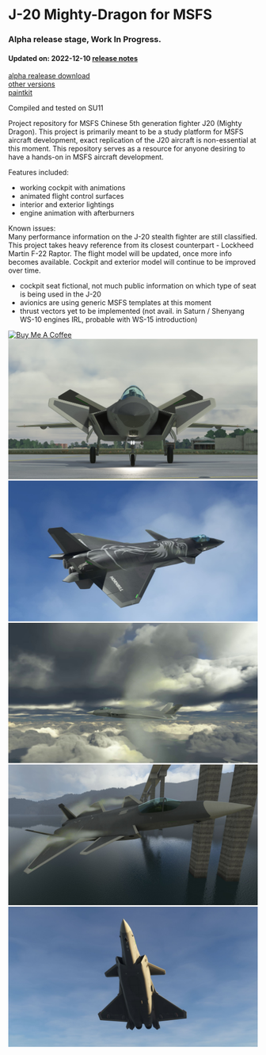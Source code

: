 # J-20 Mighty-Dragon for MSFS
### Alpha release stage, Work In Progress. 
#### Updated on: 2022-12-10 [release notes](https://raw.githubusercontent.com/h0rnb1ll/mighty-dragon/main/release_notes.txt)
[alpha realease download](https://github.com/h0rnb1ll/mighty-dragon/releases/download/0.3.2/hbl-aircraft-j20.zip)    
[other versions](https://github.com/h0rnb1ll/mighty-dragon/releases)    
[paintkit](https://github.com/h0rnb1ll/mighty-dragon/releases/download/Paintkit/paintkit.zip)

Compiled and tested on SU11

Project repository for MSFS Chinese 5th generation fighter J20 (Mighty Dragon). This project is primarily meant to be a study platform for MSFS aircraft development, exact replication of the J20 aircraft is non-essential at this moment. This repository serves as a resource for anyone desiring to have a hands-on in MSFS aircraft development.

Features included:
* working cockpit with animations
* animated flight control surfaces
* interior and exterior lightings
* engine animation with afterburners

Known issues:    
Many performance information on the J-20 stealth fighter are still classified. This project takes heavy reference from its closest counterpart - Lockheed Martin F-22 Raptor. The flight model will be updated, once more info becomes available. Cockpit and exterior model will continue to be improved over time.
- cockpit seat fictional, not much public information on which type of seat is being used in the J-20
- avionics are using generic MSFS templates at this moment
- thrust vectors yet to be implemented (not avail. in Saturn / Shenyang WS-10 engines IRL, probable with WS-15 introduction)

<a href="https://www.buymeacoffee.com/hornbill" target="_blank"><img src="https://www.buymeacoffee.com/assets/img/custom_images/orange_img.png" alt="Buy Me A Coffee" style="height: 41px !important;width: 174px !important;box-shadow: 0px 3px 2px 0px rgba(190, 190, 190, 0.5) !important;-webkit-box-shadow: 0px 3px 2px 0px rgba(190, 190, 190, 0.5) !important;" ></a>
![image](https://github.com/h0rnb1ll/mighty-dragon/blob/main/PackageSources/SimObjects/Airplanes/hbl-aircraft-j20/texture/thumbnail.jpg)
![Cockpit WIP](https://github.com/h0rnb1ll/mighty-dragon/blob/main/images/screenshots/scr.220601.jpg)
![Cockpit WIP](https://github.com/h0rnb1ll/mighty-dragon/blob/main/images/screenshots/scr.2204.02.jpg)    
![Cockpit WIP](https://github.com/h0rnb1ll/mighty-dragon/blob/main/images/screenshots/scr.2205.03.jpg)    
![Cockpit WIP](https://github.com/h0rnb1ll/mighty-dragon/blob/main/images/screenshots/scr.220602.jpg)
